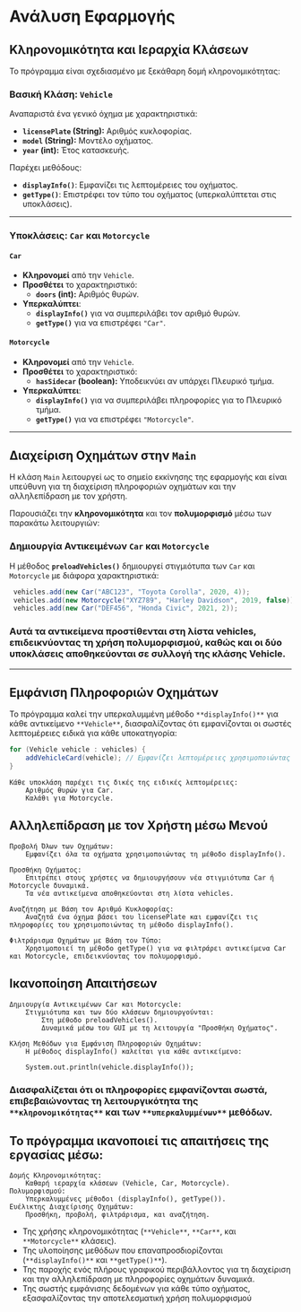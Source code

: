 # Ανάλυση Εφαρμογής

## Κληρονομικότητα και Ιεραρχία Κλάσεων

Το πρόγραμμα είναι σχεδιασμένο με ξεκάθαρη δομή κληρονομικότητας:

### Βασική Κλάση: `Vehicle`
Αναπαριστά ένα γενικό όχημα με χαρακτηριστικά:

- **`licensePlate` (String):** Αριθμός κυκλοφορίας.
- **`model` (String):** Μοντέλο οχήματος.
- **`year` (int):** Έτος κατασκευής.

Παρέχει μεθόδους:

- **`displayInfo()`**: Εμφανίζει τις λεπτομέρειες του οχήματος.
- **`getType()`**: Επιστρέφει τον τύπο του οχήματος (υπερκαλύπτεται στις υποκλάσεις).

---

### Υποκλάσεις: `Car` και `Motorcycle`

#### `Car`
- **Κληρονομεί** από την `Vehicle`.
- **Προσθέτει** το χαρακτηριστικό:
  - **`doors` (int):** Αριθμός θυρών.
- **Υπερκαλύπτει**:
  - **`displayInfo()`** για να συμπεριλάβει τον αριθμό θυρών.
  - **`getType()`** για να επιστρέφει `"Car"`.

#### `Motorcycle`
- **Κληρονομεί** από την `Vehicle`.
- **Προσθέτει** το χαρακτηριστικό:
  - **`hasSidecar` (boolean):** Υποδεικνύει αν υπάρχει Πλευρικό τμήμα.
- **Υπερκαλύπτει**:
  - **`displayInfo()`** για να συμπεριλάβει πληροφορίες για το Πλευρικό τμήμα.
  - **`getType()`** για να επιστρέφει `"Motorcycle"`.

---

## Διαχείριση Οχημάτων στην `Main`

Η κλάση `Main` λειτουργεί ως το σημείο εκκίνησης της εφαρμογής και είναι υπεύθυνη για τη διαχείριση πληροφοριών οχημάτων και την αλληλεπίδραση με τον χρήστη.

Παρουσιάζει την **κληρονομικότητα** και τον **πολυμορφισμό** μέσω των παρακάτω λειτουργιών:

### Δημιουργία Αντικειμένων `Car` και `Motorcycle`

Η μέθοδος **`preloadVehicles()`** δημιουργεί στιγμιότυπα των `Car` και `Motorcycle` με διάφορα χαρακτηριστικά:

```java
 vehicles.add(new Car("ABC123", "Toyota Corolla", 2020, 4));
 vehicles.add(new Motorcycle("XYZ789", "Harley Davidson", 2019, false));
 vehicles.add(new Car("DEF456", "Honda Civic", 2021, 2));
```

### Αυτά τα αντικείμενα προστίθενται στη λίστα vehicles, επιδεικνύοντας τη χρήση πολυμορφισμού, καθώς και οι δύο υποκλάσεις αποθηκεύονται σε συλλογή της κλάσης Vehicle.

---


## Εμφάνιση Πληροφοριών Οχημάτων

Το πρόγραμμα καλεί την υπερκαλυμμένη μέθοδο `**displayInfo()**` για κάθε αντικείμενο `**Vehicle**`, διασφαλίζοντας ότι εμφανίζονται οι σωστές λεπτομέρειες ειδικά για κάθε υποκατηγορία:

```java
for (Vehicle vehicle : vehicles) {
    addVehicleCard(vehicle); // Εμφανίζει λεπτομέρειες χρησιμοποιώντας το displayInfo()
}
```

    Κάθε υποκλάση παρέχει τις δικές της ειδικές λεπτομέρειες:
        Αριθμός θυρών για Car.
        Καλάθι για Motorcycle.

## Αλληλεπίδραση με τον Χρήστη μέσω Μενού

    Προβολή Όλων των Οχημάτων:
        Εμφανίζει όλα τα οχήματα χρησιμοποιώντας τη μέθοδο displayInfo().

    Προσθήκη Οχήματος:
        Επιτρέπει στους χρήστες να δημιουργήσουν νέα στιγμιότυπα Car ή Motorcycle δυναμικά.
        Τα νέα αντικείμενα αποθηκεύονται στη λίστα vehicles.

    Αναζήτηση με Βάση τον Αριθμό Κυκλοφορίας:
        Αναζητά ένα όχημα βάσει του licensePlate και εμφανίζει τις πληροφορίες του χρησιμοποιώντας τη μέθοδο displayInfo().

    Φιλτράρισμα Οχημάτων με Βάση τον Τύπο:
        Χρησιμοποιεί τη μέθοδο getType() για να φιλτράρει αντικείμενα Car και Motorcycle, επιδεικνύοντας τον πολυμορφισμό.

## Ικανοποίηση Απαιτήσεων

    Δημιουργία Αντικειμένων Car και Motorcycle:
        Στιγμιότυπα και των δύο κλάσεων δημιουργούνται:
            Στη μέθοδο preloadVehicles().
            Δυναμικά μέσω του GUI με τη λειτουργία "Προσθήκη Οχήματος".

    Κλήση Μεθόδων για Εμφάνιση Πληροφοριών Οχημάτων:
        Η μέθοδος displayInfo() καλείται για κάθε αντικείμενο:

        System.out.println(vehicle.displayInfo());

### Διασφαλίζεται ότι οι πληροφορίες εμφανίζονται σωστά, επιβεβαιώνοντας τη λειτουργικότητα της `**κληρονομικότητας**` και των `**υπερκαλυμμένων**` μεθόδων.



## Το πρόγραμμα ικανοποιεί τις απαιτήσεις της εργασίας μέσω:

    Δομής Κληρονομικότητας:
        Καθαρή ιεραρχία κλάσεων (Vehicle, Car, Motorcycle).
    Πολυμορφισμού:
        Υπερκαλυμμένες μέθοδοι (displayInfo(), getType()).
    Ευέλικτης Διαχείρισης Οχημάτων:
        Προσθήκη, προβολή, φιλτράρισμα, και αναζήτηση.

- Της χρήσης κληρονομικότητας (`**Vehicle**`, `**Car**`, και `**Motorcycle**` κλάσεις).
- Της υλοποίησης μεθόδων που επαναπροσδιορίζονται (`**displayInfo()**` και `**getType()**`).
- Της παροχής ενός πλήρους γραφικού περιβάλλοντος για τη διαχείριση και την αλληλεπίδραση με πληροφορίες οχημάτων δυναμικά.
- Της σωστής εμφάνισης δεδομένων για κάθε τύπο οχήματος, εξασφαλίζοντας την αποτελεσματική χρήση πολυμορφισμού
